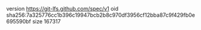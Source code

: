 version https://git-lfs.github.com/spec/v1
oid sha256:7a325776cc1b396c19947bcb2b8c970df3956cf12bba87c9f429fb0e695590bf
size 167317
